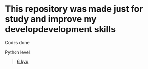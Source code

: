 # This repository was made just for study and improve my developdevelopment skills 
<p>Codes done</p>
<p>Python level:</p>

>[6 kyu](/python/6%20kyu/Questions.md)

 